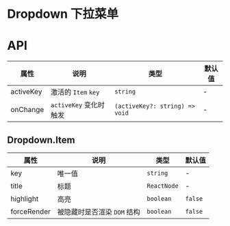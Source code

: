 # Dropdown 下拉菜单

<code src="./demos/demo1.tsx"></code>

# API

| 属性      | 说明                   | 类型                           | 默认值 |
| --------- | ---------------------- | ------------------------------ | ------ |
| activeKey | 激活的 `Item` `key`    | `string`                       | -      |
| onChange  | `activeKey` 变化时触发 | `(activeKey?: string) => void` | -      |

## Dropdown.Item

| 属性        | 说明                        | 类型        | 默认值  |
| ----------- | --------------------------- | ----------- | ------- |
| key         | 唯一值                      | `string`    | -       |
| title       | 标题                        | `ReactNode` | -       |
| highlight   | 高亮                        | `boolean`   | `false` |
| forceRender | 被隐藏时是否渲染 `DOM` 结构 | `boolean`   | `false` |
